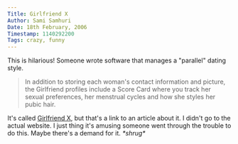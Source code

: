 ```yaml
---
Title: Girlfriend X
Author: Sami Samhuri
Date: 18th February, 2006
Timestamp: 1140292200
Tags: crazy, funny
---
```


This is hilarious! Someone wrote software that manages a "parallel" dating style.

> In addition to storing each woman's contact information and picture, the Girlfriend profiles include a Score Card where you track her sexual preferences, her menstrual cycles and how she styles her pubic hair.

It's called [Girlfriend X](http://www.wired.com/news/columns/0,70231-0.html), but that's a link to an article about it. I didn't go to the actual website. I just thing it's amusing someone went through the trouble to do this. Maybe there's a demand for it. *\*shrug\**

